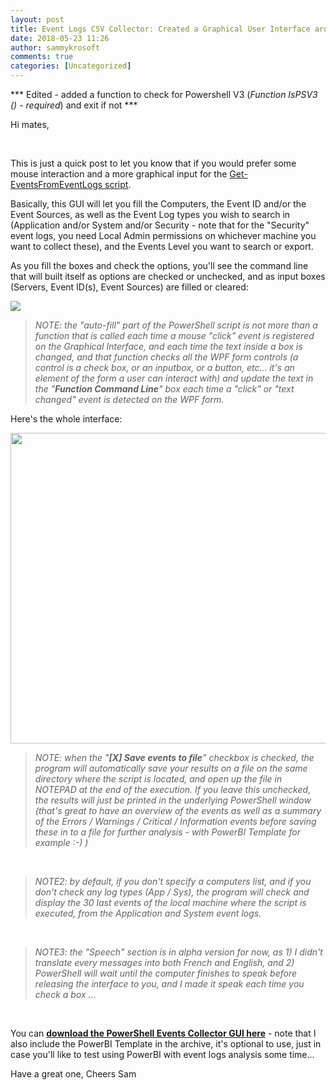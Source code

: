```yaml
---
layout: post
title: Event Logs CSV Collector: Created a Graphical User Interface around the Get-EventsFromEventLogs.ps1 script
date: 2018-05-23 11:26
author: sammykrosoft
comments: true
categories: [Uncategorized]
---
```

*** Edited - added a function to check for Powershell V3 (<em>Function IsPSV3 () - required</em>) and exit if not ***

Hi mates,

&nbsp;

This is just a quick post to let you know that if you would prefer some mouse interaction and a more graphical input for the <a target="_blank" href="https://blogs.technet.microsoft.com/samdrey/2018/04/13/powershell-script-to-export-events-to-screen-andor-to-file-from-one-or-multiple-machines/" rel="noopener">Get-EventsFromEventLogs script</a>.

Basically, this GUI will let you fill the Computers, the Event ID and/or the Event Sources, as well as the Event Log types you wish to search in (Application and/or System and/or Security - note that for the "Security" event logs, you need Local Admin permissions on whichever machine you want to collect these), and the Events Level you want to search or export.

As you fill the boxes and check the options, you'll see the command line that will built itself as options are checked or unchecked, and as input boxes (Servers, Event ID(s), Event Sources) are filled or cleared:

<img src="https://msdnshared.blob.core.windows.net/media/2018/05/Get-EventsFromEventLogsG-GUI-CmdLineGenerator.png" />
<blockquote><em>NOTE: the "auto-fill" part of the PowerShell script is not more than a function that is called each time a mouse "click" event is registered on the Graphical Interface, and each time the text inside a box is changed, and that function checks all the WPF form controls (a control is a check box, or an inputbox, or a button, etc... it's an element of the form a user can interact with) and update the text in the "<strong>Function Command Line</strong>" box each time a "click" or "text changed" event is detected on the WPF form.</em></blockquote>
Here's the whole interface:

<a href="https://msdnshared.blob.core.windows.net/media/2018/05/Get-EventsFromEventLogsG-GUISample.png"><img width="790" height="497" class="alignnone size-full wp-image-5145" alt="" src="https://msdnshared.blob.core.windows.net/media/2018/05/Get-EventsFromEventLogsG-GUISample.png" /></a>
<blockquote><em>NOTE: when the "<strong>[X] Save events to file</strong>" checkbox is checked, the program will automatically save your results on a file on the same directory where the script is located, and open up the file in NOTEPAD at the end of the execution. If you leave this unchecked, the results will just be printed in the underlying PowerShell window (that's great to have an overview of the events as well as a summary of the Errors / Warnings / Critical / Information events before saving these in to a file for further analysis - with PowerBI Template for example :-) )</em><img /></blockquote>
&nbsp;
<blockquote><em>NOTE2: by default, if you don't specify a computers list, and if you don't check any log types (App / Sys), the program will check and display the 30 last events of the local machine where the script is executed, from the Application and System event logs.</em></blockquote>
&nbsp;
<blockquote><em>NOTE3: the "Speech" section is in alpha version for now, as 1) I didn't translate every messages into both French and English, and 2) PowerShell will wait until the computer finishes to speak before releasing the interface to you, and I made it speak each time you check a box ... </em></blockquote>
&nbsp;

You can <strong><a target="_blank" href="https://gallery.technet.microsoft.com/GUI-to-search-export-to-6d412882?redir=0" rel="noopener">download the PowerShell Events Collector GUI here</a></strong> - note that I also include the PowerBI Template in the archive, it's optional to use, just in case you'll like to test using PowerBI with event logs analysis some time...

Have a great one,
Cheers
Sam
